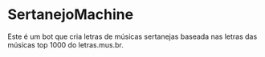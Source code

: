 # SertanejoMachine
Este é um bot que cria letras de músicas sertanejas baseada nas letras das músicas top 1000 do letras.mus.br.
